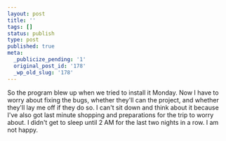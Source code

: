 ```yaml
---
layout: post
title: ''
tags: []
status: publish
type: post
published: true
meta:
  _publicize_pending: '1'
  original_post_id: '178'
  _wp_old_slug: '178'
---
```

So the program blew up when we tried to install it Monday.  Now I have to worry about fixing the bugs, whether they'll can the project, and whether they'll lay me off if they do so.  I can't sit down and think about it because I've also got last minute shopping and preparations for the trip to worry about.  I didn't get to sleep until 2 AM for the last two nights in a row.  I am not happy.
